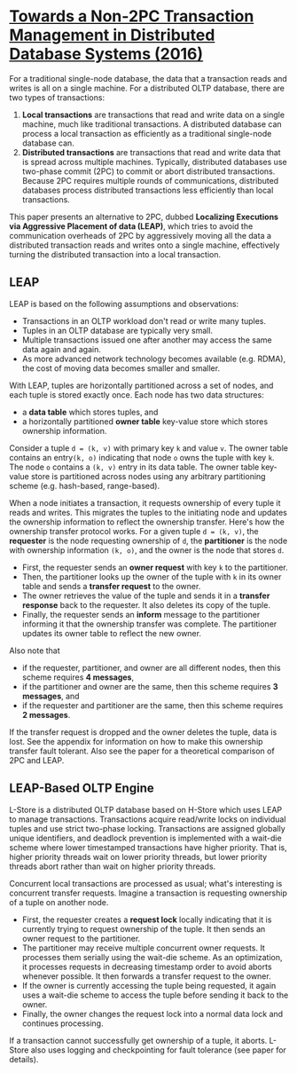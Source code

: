 # [Towards a Non-2PC Transaction Management in Distributed Database Systems (2016)](https://scholar.google.com/scholar?cluster=9359440394568724083)
For a traditional single-node database, the data that a transaction reads and
writes is all on a single machine. For a distributed OLTP database, there are
two types of transactions:

1. **Local transactions** are transactions that read and write data on a single
   machine, much like traditional transactions. A distributed database can
   process a local transaction as efficiently as a traditional single-node
   database can.
2. **Distributed transactions**  are transactions that read and write data
   that is spread across multiple machines. Typically, distributed databases
   use two-phase commit (2PC) to commit or abort distributed transactions.
   Because 2PC requires multiple rounds of communications, distributed
   databases process distributed transactions less efficiently than local
   transactions.

This paper presents an alternative to 2PC, dubbed **Localizing Executions via
Aggressive Placement of data (LEAP)**, which tries to avoid the communication
overheads of 2PC by aggressively moving all the data a distributed transaction
reads and writes onto a single machine, effectively turning the distributed
transaction into a local transaction.

## LEAP
LEAP is based on the following assumptions and observations:

- Transactions in an OLTP workload don't read or write many tuples.
- Tuples in an OLTP database are typically very small.
- Multiple transactions issued one after another may access the same data again
  and again.
- As more advanced network technology becomes available (e.g. RDMA), the cost
  of moving data becomes smaller and smaller.

With LEAP, tuples are horizontally partitioned across a set of nodes, and each
tuple is stored exactly once. Each node has two data structures:

- a **data table** which stores tuples, and
- a horizontally partitioned **owner table** key-value store which stores
  ownership information.

Consider a tuple `d = (k, v)` with primary key `k` and value `v`. The owner
table contains an entry`(k, o)` indicating that node `o` owns the tuple with
key `k`. The node `o` contains a `(k, v)` entry in its data table. The owner
table key-value store is partitioned across nodes using any arbitrary
partitioning scheme (e.g. hash-based, range-based).

When a node initiates a transaction, it requests ownership of every tuple it
reads and writes. This migrates the tuples to the initiating node and updates
the ownership information to reflect the ownership transfer. Here's how the
ownership transfer protocol works. For a given tuple `d = (k, v)`, the
**requester** is the node requesting ownership of `d`, the **partitioner** is
the node with ownership information `(k, o)`, and the owner is the node that
stores `d`.

- First, the requester sends an **owner request** with key `k` to the
  partitioner.
- Then, the partitioner looks up the owner of the tuple with `k` in its owner
  table and sends a **transfer request** to the owner.
- The owner retrieves the value of the tuple and sends it in a **transfer
  response** back to the requester. It also deletes its copy of the tuple.
- Finally, the requester sends an **inform** message to the partitioner
  informing it that the ownership transfer was complete. The partitioner
  updates its owner table to reflect the new owner.

Also note that

- if the requester, partitioner, and owner are all different nodes, then this
  scheme requires **4 messages**,
- if the partitioner and owner are the same, then this scheme requires **3
  messages**, and
- if the requester and partitioner are the same, then this scheme requires **2
  messages**.

If the transfer request is dropped and the owner deletes the tuple, data is
lost. See the appendix for information on how to make this ownership transfer
fault tolerant. Also see the paper for a theoretical comparison of 2PC and
LEAP.

## LEAP-Based OLTP Engine
L-Store is a distributed OLTP database based on H-Store which uses LEAP to
manage transactions. Transactions acquire read/write locks on individual tuples
and use strict two-phase locking. Transactions are assigned globally unique
identifiers, and deadlock prevention is implemented with a wait-die scheme
where lower timestamped transactions have higher priority. That is, higher
priority threads wait on lower priority threads, but lower priority threads
abort rather than wait on higher priority threads.

Concurrent local transactions are processed as usual; what's interesting is
concurrent transfer requests. Imagine a transaction is requesting ownership of
a tuple on another node.

- First, the requester creates a **request lock** locally indicating that it is
  currently trying to request ownership of the tuple. It then sends an owner
  request to the partitioner.
- The partitioner may receive multiple concurrent owner requests. It processes
  them serially using the wait-die scheme. As an optimization, it processes
  requests in decreasing timestamp order to avoid aborts whenever possible. It
  then forwards a transfer request to the owner.
- If the owner is currently accessing the tuple being requested, it again uses
  a wait-die scheme to access the tuple before sending it back to the owner.
- Finally, the owner changes the request lock into a normal data lock and
  continues processing.

If a transaction cannot successfully get ownership of a tuple, it aborts.
L-Store also uses logging and checkpointing for fault tolerance (see paper for
details).
